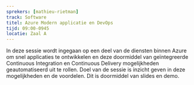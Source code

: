 ```yaml
---
sprekers: [mathieu-rietman]
track: Software
titel: Azure Modern applicatie en DevOps
tijd: 09:00-0945
locatie: Zaal A
---
```

In deze sessie wordt ingegaan op een deel van de diensten binnen Azure om snel applicaties te ontwikkelen en deze doormiddel van geïntegreerde Continuous Integration en Continuous Delivery mogelijkheden geautomatiseerd uit te rollen.
Doel van de sessie is inzicht geven in deze mogelijkheden en de voordelen. Dit is doormiddel van slides en demo.

